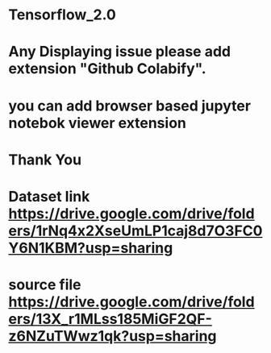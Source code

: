 #  Tensorflow_2.0

#  Any Displaying issue please add extension "Github Colabify". 

#  you can add browser based jupyter notebok viewer extension 

#  Thank You
#  Dataset link https://drive.google.com/drive/folders/1rNq4x2XseUmLP1caj8d7O3FC0Y6N1KBM?usp=sharing 
#  source file https://drive.google.com/drive/folders/13X_r1MLss185MiGF2QF-z6NZuTWwz1qk?usp=sharing

